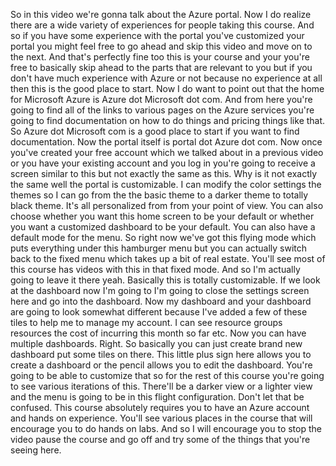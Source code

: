 So in this video we're gonna talk about the Azure portal.
Now I do realize there are a wide variety of experiences for people taking this course.
And so if you have some experience with the portal you've customized your portal you might feel free
to go ahead and skip this video and move on to the next.
And that's perfectly fine too this is your course and your you're free to basically skip ahead to the
parts that are relevant to you but if you don't have much experience with Azure or not because no experience
at all then this is the good place to start.
Now I do want to point out that the home for Microsoft Azure is Azure dot Microsoft dot com.
And from here you're going to find all of the links to various pages on the Azure services you're going
to find documentation on how to do things and pricing things like that.
So Azure dot Microsoft com is a good place to start if you want to find documentation.
Now the portal itself is portal dot Azure dot com.
Now once you've created your free account which we talked about in a previous video or you have your
existing account and you log in you're going to receive a screen similar to this but not exactly the
same as this.
Why is it not exactly the same well the portal is customizable.
I can modify the color settings the themes so I can go from the the basic theme to a darker theme to
totally black theme.
It's all personalized from from your point of view.
You can also choose whether you want this home screen to be your default or whether you want a customized
dashboard to be your default.
You can also have a default mode for the menu.
So right now we've got this flying mode which puts everything under this hamburger menu but you can
actually switch back to the fixed menu which takes up a bit of real estate.
You'll see most of this course has videos with this in that fixed mode.
And so I'm actually going to leave it there yeah.
Basically this is totally customizable.
If we look at the dashboard now I'm going to I'm going to close the settings screen here and go into
the dashboard.
Now my dashboard and your dashboard are going to look somewhat different because I've added a few of
these tiles to help me to manage my account.
I can see resource groups resources the cost of incurring this month so far etc. Now you can have multiple
dashboards.
Right.
So basically you can just create brand new dashboard put some tiles on there.
This little plus sign here allows you to create a dashboard or the pencil allows you to edit the dashboard.
You're going to be able to customize that so for the rest of this course you're going to see various
iterations of this.
There'll be a darker view or a lighter view and the menu is going to be in this flight configuration.
Don't let that be confused.
This course absolutely requires you to have an Azure account and hands on experience.
You'll see various places in the course that will encourage you to do hands on labs.
And so I will encourage you to stop the video pause the course and go off and try some of the things
that you're seeing here.
